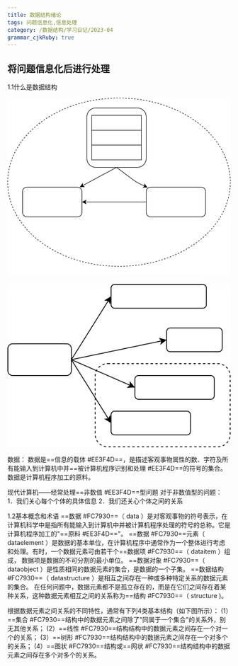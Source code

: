 ```yaml
---
title: 数据结构绪论 
tags: 问题信息化,信息处理
category: /数据结构/学习日记/2023-04
grammar_cjkRuby: true
---
```




将问题信息化后进行处理
----------
1.1什么是数据结构

![](./attachments/1682088639795.drawio.svg)

![章节总览](./attachments/1682089584403.drawio.svg)

数据：
数据是==信息的载体 #EE3F4D==，是描述客观事物属性的数、字符及所有能输入到计算机中并==被计算机程序识别和处理 #EE3F4D==的符号的集合。数据是计算机程序加工的原料。

现代计算机——经常处理==非数值 #EE3F4D==型问题
对于非数值型的问题：
1．我们关心每个个体的具体信息
2．我们还关心个体之间的关系

1.2基本概念和术语
==数据 #FC7930==（ data ）是对客观事物的符号表示，在计算机科学中是指所有能输入到计算机中并被计算机程序处理的符号的总称。它是计算机程序加工的"==原料 #EE3F4D=="。
==数据 #FC7930==元素（ dataelement ）是数据的基本单位，在计算机程序中通常作为一个整体进行考虑和处理。有时，一个数据元素可由若干个==数据项 #FC7930==（ dataitem ）组成， 数据项是数据的不可分割的最小单位。
==数据对象 #FC7930==（ dataobject ）是性质相同的数据元素的集合，是数据的一个子集。
==数据结构 #FC7930==（ datastructure ）是相互之间存在一种或多种特定关系的数据元素的集合。
在任何问题中，数据元素都不是孤立存在的，而是在它们之间存在着某种关系，这种数据元素相互之间的关系称为==结构 #FC7930==（ structure )。

根据数据元素之间关系的不同特性，通常有下列4类基本结构（如下图所示）：
(1）==集合 #FC7930==结构中的数据元素之间除了"同属于一个集合"的关系外，别无其他关系；
(2）==线性 #FC7930==结构结构中的数据元素之间存在一个对一个的关系；
(3）==树形 #FC7930==结构结构中的数据元素之间存在一个对多个的关系；
(4）==图状 #FC7930==结构或==网状 #FC7930==结构结构中的数据元素之间存在多个对多个的关系。


